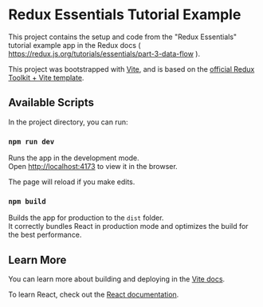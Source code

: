# Redux Essentials Tutorial Example

This project contains the setup and code from the "Redux Essentials" tutorial example app in the Redux docs ( https://redux.js.org/tutorials/essentials/part-3-data-flow ).

This project was bootstrapped with [Vite](https://vitejs.dev/), and is based on the [official Redux Toolkit + Vite template](https://github.com/reduxjs/redux-templates/tree/master/packages/vite-template-redux).

## Available Scripts

In the project directory, you can run:

### `npm run dev`

Runs the app in the development mode.<br />
Open [http://localhost:4173](http://localhost:4173) to view it in the browser.

The page will reload if you make edits.<br />

### `npm build`

Builds the app for production to the `dist` folder.<br />
It correctly bundles React in production mode and optimizes the build for the best performance.

## Learn More

You can learn more about building and deploying in the [Vite docs](https://vitejs.dev/).

To learn React, check out the [React documentation](https://react.dev).
